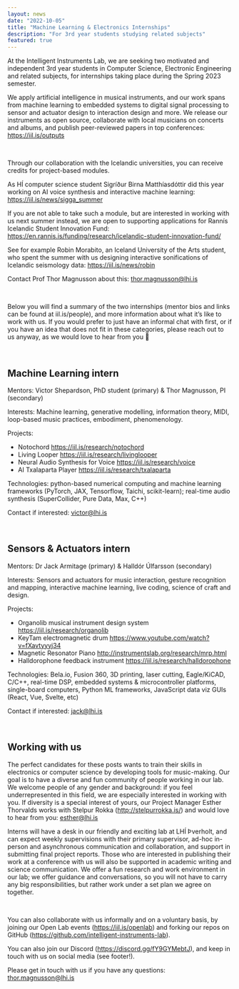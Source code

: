 ```yaml
---
layout: news
date: "2022-10-05"
title: "Machine Learning & Electronics Internships"
description: "For 3rd year students studying related subjects"
featured: true
---
```


<script>
import CaptionedImage from "../../components/Images/CaptionedImage.svelte"
</script>

At the Intelligent Instruments Lab, we are seeking two motivated and independent 3rd year students in Computer Science, Electronic Engineering and related subjects, for internships taking place during the Spring 2023 semester. 

We apply artificial intelligence in musical instruments, and our work spans from machine learning to embedded systems to digital signal processing to sensor and actuator design to interaction design and more. We release our instruments as open source, collaborate with local musicians on concerts and albums, and publish peer-reviewed papers in top conferences: https://iil.is/outputs

<br />

<CaptionedImage
src="news/sigga1.jpg"
alt="A young woman sitting in a sofa with a laptop, surrounded by yellow and blue shelves"
caption="Sigga was in intern at the IIL last summer"/>

Through our collaboration with the Icelandic universities, you can receive credits for project-based modules.

As HÍ computer science student Sigríður Birna Matthíasdóttir did this year working on AI voice synthesis and interactive machine learning: https://iil.is/news/sigga_summer 

If you are not able to take such a module, but are interested in working with us next summer instead, we are open to supporting applications for Rannís Icelandic Student Innovation Fund: https://en.rannis.is/funding/research/icelandic-student-innovation-fund/ 

See for example Robin Morabito, an Iceland University of the Arts student, who spent the summer with us designing interactive sonifications of Icelandic seismology data: https://iil.is/news/robin 

Contact Prof Thor Magnusson about this: thor.magnusson@lhi.is

<br />

<CaptionedImage
src="news/organolib-6366.jpg"
alt="A various technical elements on a yellow surface, feminine hand holding one of the pieces"
caption="We're currently developing a library of technical elements, or the Organolib"/>

Below you will find a summary of the two internships (mentor bios and links can be found at iil.is/people), and more information about what it’s like to work with us. If you would prefer to just have an informal chat with first, or if you have an idea that does not fit in these categories, please reach out to us anyway, as we would love to hear from you 🙂

<br />

<CaptionedImage
src="news/victor_organolib-6296.jpg"
alt="A young man standing in front of a yellow and blue shelving system"
caption="Victor welcomes inquiries about ML internships"/>

## **Machine Learning intern**

Mentors: Victor Shepardson, PhD student (primary) & Thor Magnusson, PI (secondary)

Interests: Machine learning, generative modelling, information theory, MIDI, loop-based music practices, embodiment, phenomenology.

Projects: 

- Notochord https://iil.is/research/notochord
- Living Looper https://iil.is/research/livinglooper
- Neural Audio Synthesis for Voice https://iil.is/research/voice
- AI Txalaparta Player https://iil.is/research/txalaparta

Technologies: python-based numerical computing and machine learning frameworks (PyTorch, JAX, Tensorflow, Taichi, scikit-learn); real-time audio synthesis (SuperCollider, Pure Data, Max, C++)

Contact if interested: victor@lhi.is

<br />

<CaptionedImage
src="news/organolib-6332.jpg"
alt="Two young men playing with techincal elements on a yellow table"
caption="Jack and Victor developing technical elements for the lab"/>

## **Sensors & Actuators intern**

Mentors: Dr Jack Armitage (primary) & Halldór Úlfarsson (secondary)

Interests: Sensors and actuators for music interaction, gesture recognition and mapping, interactive machine learning, live coding, science of craft and design.

Projects:

- Organolib musical instrument design system https://iil.is/research/organolib
- KeyTam electromagnetic drum https://www.youtube.com/watch?v=fXavtyyyj34
- Magnetic Resonator Piano http://instrumentslab.org/research/mrp.html
- Halldorophone feedback instrument https://iil.is/research/halldorophone

Technologies: Bela.io, Fusion 360, 3D printing, laser cutting, Eagle/KiCAD, C/C++, real-time DSP, embedded systems & microcontroller platforms, single-board computers, Python ML frameworks, JavaScript data viz GUIs (React, Vue, Svelte, etc)

Contact if interested: jack@lhi.is

<br />

<CaptionedImage
src="news/esther_organolib-6355.jpg"
alt="A young woman standing in front of a yellow and blue shelving system"
caption="Shoot Esther a message if you're interested in learning more about diversity at our lab"/>

## **Working with us**

The perfect candidates for these posts wants to train their skills in electronics or computer science by developing tools for music-making. Our goal is to have a diverse and fun community of people working in our lab. We welcome people of any gender and background: if you feel underrepresented in this field, we are especially interested in working with you. If diversity is a special interest of yours, our Project Manager Esther Thorvalds works with Stelpur Rokka (http://stelpurrokka.is/) and would love to hear from you: esther@lhi.is

Interns will have a desk in our friendly and exciting lab at LHÍ Þverholt, and can expect weekly supervisions with their primary supervisor, ad-hoc in-person and asynchronous communication and collaboration, and support in submitting final project reports. Those who are interested in publishing their work at a conference with us will also be supported in academic writing and science communication. We offer a fun research and work environment in our lab; we offer guidance and conversations, so you will not have to carry any big responsibilities, but rather work under a set plan we agree on together.

<br />

<CaptionedImage
src="news/organolib-6330.jpg"
alt="Hands of two people helping each other out with technical elements"
caption="Lets collaborate on the Organolib!"/>


You can also collaborate with us informally and on a voluntary basis, by joining our Open Lab events (https://iil.is/openlab) and forking our repos on GitHub (https://github.com/intelligent-instruments-lab). 

You can also join our Discord (https://discord.gg/fY9GYMebtJ), and keep in touch with us on social media (see footer!).

Please get in touch with us if you have any questions: thor.magnusson@lhi.is
